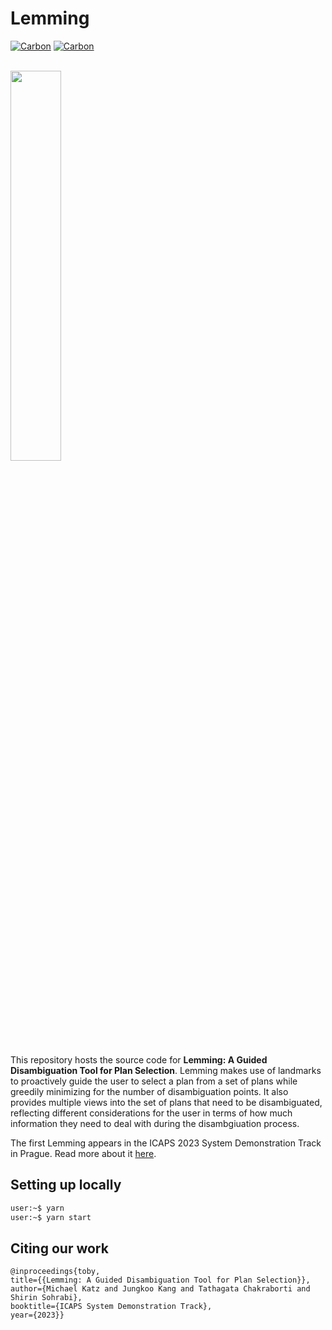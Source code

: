 # Lemming

[![Carbon](https://img.shields.io/badge/carbon-v11-blue)](https://www.carbondesignsystem.com)
[![Carbon](https://img.shields.io/badge/python-3.9-green)](https://www.carbondesignsystem.com)

<br/>
<img src="https://media.github.ibm.com/user/93001/files/c843e2f5-b515-4c1a-bcb2-988ca0bf40e7" width="40%" height="auto"/>

This repository hosts the source code for **Lemming: A Guided Disambiguation Tool for Plan Selection**.
Lemming makes use of landmarks to proactively guide the user to select a plan from a set of plans
while greedily minimizing for the number of disambiguation points. It also provides multiple views into the set of
plans that need to be disambiguated, reflecting different considerations for the user in terms of how much
information they need to deal with during the disambgiuation process.

The first Lemming appears in the ICAPS 2023 System Demonstration Track in Prague.
Read more about it [here]().

## Setting up locally

```bash
user:~$ yarn
user:~$ yarn start
```

## Citing our work

```
@inproceedings{toby,
title={{Lemming: A Guided Disambiguation Tool for Plan Selection}},
author={Michael Katz and Jungkoo Kang and Tathagata Chakraborti and Shirin Sohrabi},
booktitle={ICAPS System Demonstration Track},
year={2023}}
```
